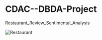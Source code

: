 # CDAC--DBDA-Project
Restaurant_Review_Sentimental_Analysis


![Restaurant](https://user-images.githubusercontent.com/49303659/189686289-e72a6ec3-f26d-4dfa-9097-8afba0b2215d.jpg)
